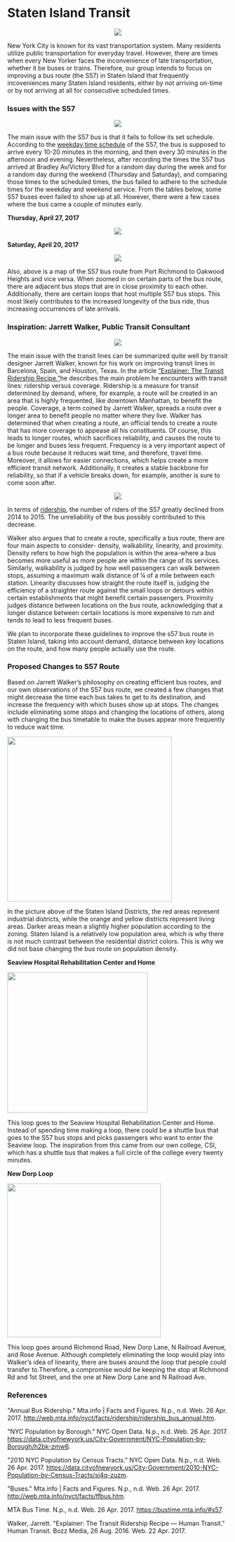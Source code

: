 # Staten Island Transit
<div style="text-align:center"><img src ="https://github.com/pmendoza41/Staten-Island-Transit/blob/master/S57.jpg?raw=true" /></div>

New York City is known for its vast transportation system. Many residents utilize public transportation for everyday travel. However, there are times when every New Yorker faces the inconvenience of late transportation, whether it be buses or trains. Therefore, our group intends to focus on improving a bus route (the S57) in Staten Island that frequently incoveniences many Staten Island residents, either by not arriving on-time or by not arriving at all for consecutive scheduled times. 

### Issues with the S57
<div style="text-align:center"><img src ="https://github.com/pmendoza41/Staten-Island-Transit/blob/master/S57%20weekday%20service.PNG?raw=true" /></div>

The main issue with the S57 bus is that it fails to follow its set schedule. According to the [weekday time schedule](http://web.mta.info/nyct/bus/schedule/staten/s057cur.pdf) of the S57, the bus is supposed to arrive every 10-20 minutes in the morning, and then every 30 minutes in the afternoon and evening. Nevertheless, after recording the times the S57 bus arrived at Bradley Av/Victory Blvd for a random day during the week and for a random day during the weekend (Thursday and Saturday), and comparing those times to the scheduled times, the bus failed to adhere to the schedule times for the weekday and weekend service. From the tables below, some S57 buses even failed to show up at all. However, there were a few cases where the bus came a couple of minutes early. 

**Thursday, April 27, 2017**

<div style="text-align:center"><img src ="https://github.com/pmendoza41/Staten-Island-Transit/blob/master/Thursday%20times.png?raw=true" /></div>

**Saturday, April 20, 2017**

<div style="text-align:center"><img src ="https://github.com/pmendoza41/Staten-Island-Transit/blob/master/Saturday.png?raw=true" /></div>

<script src="https://embed.github.com/view/geojson/pmendoza41/Staten-Island-Transit/master/map%20(4).geojson"></script>
Also, above is a map of the S57 bus route from Port Richmond to Oakwood Heights and vice versa. When zoomed in on certain parts of the bus route, there are adjacent bus stops that are in close proximity to each other. Additionally, there are certain loops that host multiple S57 bus stops. This most likely contributes to the increased longevity of the bus ride, thus increasing occurrences of late arrivals. 

### Inspiration: Jarrett Walker, Public Transit Consultant 

<div style="text-align:center"><img src ="https://github.com/pmendoza41/Staten-Island-Transit/blob/master/jarrett%20walker%20pic.jpg?raw=true" /></div>

The main issue with the transit lines can be summarized quite well by transit designer Jarrett Walker, known for his work on improving transit lines in Barcelona, Spain, and Houston, Texas. In the article [“Explainer: The Transit Ridership Recipe,”](http://humantransit.org/2015/07/mega-explainer-the-ridership-recipe.html)he describes the main problem he encounters with transit lines: ridership versus coverage. Ridership is a measure for transit determined by demand, where, for example, a route will be created in an area that is highly frequented, like downtown Manhattan, to benefit the people. Coverage, a term coined by Jarrett Walker, spreads a route over a longer area to benefit people no matter where they live.  Walker has determined that when creating a route, an official tends to create a route that has more coverage to appease all his constituents. Of course, this leads to longer routes, which sacrifices reliability, and causes the route to be longer and buses less frequent. Frequency is a very important aspect of a bus route because it reduces wait time, and therefore, travel time. Moreover, it allows for easier connections, which helps create a more efficient transit network. Additionally, it creates a stable backbone for reliability, so that if a vehicle breaks down, for example, another is sure to come soon after.

<div style="text-align:center"><img src ="https://github.com/pmendoza41/Staten-Island-Transit/blob/master/S57%20Ridership.png?raw=true" /></div> 

In terms of [ridership](http://web.mta.info/nyct/facts/ridership/ridership_bus_annual.htm), the number of riders of the S57 greatly declined from 2014 to 2015. The unreliability of the bus possibly contributed to this decrease. 

Walker also argues that to create a route, specifically a bus route, there are four main aspects to consider- density, walkability, linearity, and proximity. Density refers to how high the population is within the area-where a bus becomes more useful as more people are within the range of its services. Similarly, walkability is judged by how well passengers can walk between stops, assuming a maximum walk distance of ¼ of a mile between each station. Linearity discusses how straight the route itself is, judging the efficiency of a straighter route against the small loops or detours within certain establishments that might benefit certain passengers. Proximity judges distance between locations on the bus route, acknowledging that a longer distance between certain locations is more expensive to run and tends to lead to less frequent buses.

We plan to incorporate these guidelines to improve the s57 bus route in Staten Island, taking into account demand, distance between key locations on the route, and how many people actually use the route.

### Proposed Changes to S57 Route 

Based on Jarrett Walker’s philosophy on creating efficient bus routes, and our own observations of the S57 bus route, we created a few changes that might decrease the time each bus takes to get to its destination, and increase the frequency with which buses show up at stops. The changes include eliminating some stops and changing the locations of others, along with changing the bus timetable to make the buses appear more frequently to reduce wait time.

<img align="center" src="https://github.com/pmendoza41/Staten-Island-Transit/blob/master/Residential%20Districts.png?raw=true" width="375" height="375" />

In the picture above of the Staten Island Districts, the red areas represent industrial districts, while the orange and yellow districts represent living areas. Darker areas mean a slightly higher population according to the zoning. Staten Island is a relatively low population area, which is why there is not much contrast between the residential district colors. This is why we did not base changing the bus route on population density.

**Seaview Hospital Rehabilitation Center and Home**

<img align="center" src="https://github.com/pmendoza41/Staten-Island-Transit/blob/master/Seaview.png?raw=true" width="320" height="320" />

This loop goes to the Seaview Hospital Rehabilitation Center and Home. Instead of spending time making a loop, there could be a shuttle bus that goes to the S57 bus stops and picks passengers who want to enter the Seaview loop. The inspiration from this came from our own college, CSI, which has a shuttle bus that makes a full circle of the college every twenty minutes.

**New Dorp Loop**

<img align="center" src="https://github.com/pmendoza41/Staten-Island-Transit/blob/master/New%20Dorp.png?raw=true" width="350" height="350" />

This loop goes around Richmond Road, New Dorp Lane, N Railroad Avenue, and Rose Avenue. Although completely eliminating the loop would play into Walker’s idea of linearity, there are buses around the loop that people could transfer to.Therefore, a compromise would be keeping the stop at Richmond Rd and 1st Street, and the one at New Dorp Lane and N Railroad Ave. 

### References 

"Annual Bus Ridership." Mta.info | Facts and Figures. N.p., n.d. Web. 26 Apr. 2017. <http://web.mta.info/nyct/facts/ridership/ridership_bus_annual.htm>.

"NYC Population by Borough." NYC Open Data. N.p., n.d. Web. 26 Apr. 2017. <https://data.cityofnewyork.us/City-Government/NYC-Population-by-Borough/h2bk-zmw6>.

"2010 NYC Population by Census Tracts." NYC Open Data. N.p., n.d. Web. 26 Apr. 2017. <https://data.cityofnewyork.us/City-Government/2010-NYC-Population-by-Census-Tracts/si4q-zuzm>.

"Buses." Mta.info | Facts and Figures. N.p., n.d. Web. 26 Apr. 2017. <http://web.mta.info/nyct/facts/ffbus.htm>.

MTA Bus Time. N.p., n.d. Web. 26 Apr. 2017. <https://bustime.mta.info/#s57>.

Walker, Jarrett. "Explainer: The Transit Ridership Recipe — Human Transit." Human Transit. Bozz Media, 26 Aug. 2016. Web. 22 Apr. 2017. 

